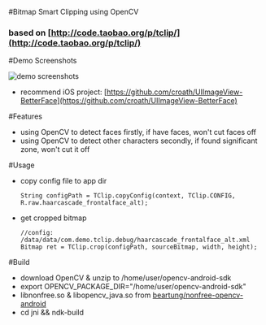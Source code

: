 #Bitmap Smart Clipping using OpenCV

### based on [http://code.taobao.org/p/tclip/](http://code.taobao.org/p/tclip/)

#Demo Screenshots

![demo screenshots](https://raw.github.com/beartung/tclip-android/master/screenshots/s1.png "Demo Screenshots")

* recommend iOS project: [https://github.com/croath/UIImageView-BetterFace](https://github.com/croath/UIImageView-BetterFace)

#Features

* using OpenCV to detect faces firstly, if have faces, won't cut faces off
* using OpenCV to detect other characters secondly, if found significant zone, won't cut it off

#Usage

* copy config file to app dir

    ```
    String configPath = TClip.copyConfig(context, TClip.CONFIG, R.raw.haarcascade_frontalface_alt);
    ```

* get cropped bitmap

    ```
    //config: /data/data/com.demo.tclip.debug/haarcascade_frontalface_alt.xml
    Bitmap ret = TClip.crop(configPath, sourceBitmap, width, height);
    ```

#Build

* download OpenCV & unzip to /home/user/opencv-android-sdk
* export OPENCV_PACKAGE_DIR="/home/user/opencv-android-sdk"
* libnonfree.so & libopencv_java.so from [beartung/nonfree-opencv-android](https://github.com/beartung/nonfree-opencv-android)
* cd jni && ndk-build
